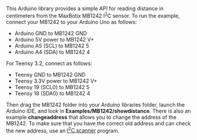 This Arduino library provides a simple API for reading distance in centimeters
from the MaxBotix MB1242 I<sup>2</sup>C sensor.  To run the example, connect
your MB1242 to your Arduino Uno as follows:

<ul>
<li> Arduino GND to MB1242 GND
<li> Arduino 5V power to MB1242 V+
<li> Arduino A5 (SCL) to MB1242 5
<li> Arduino A4 (SDA) to MB1242 4
</ul>

For Teensy 3.2, connect as follows:

<ul>
<li> Teensy GND to MB1242 GND
<li> Teensy 3.3V power to MB1242 V+
<li> Teensy 19 (SCL0) to MB1242 5
<li> Teensy 18 (SDA0) to MB1242 4
</ul>

Then drag the MB1242 folder into your Arduino libraries folder, launch the
Arduino IDE, and look in <b>Examples/MB1242/showdistance</b>.  There is
also an example <b>changeaddress</b> that allows you to change the 
address of the MB1242.  To make sure that you have the correct old address
and can check the new address, use an 
[I<sup>2</sup>C scanner](http://playground.arduino.cc/Main/I2cScanner) program.
